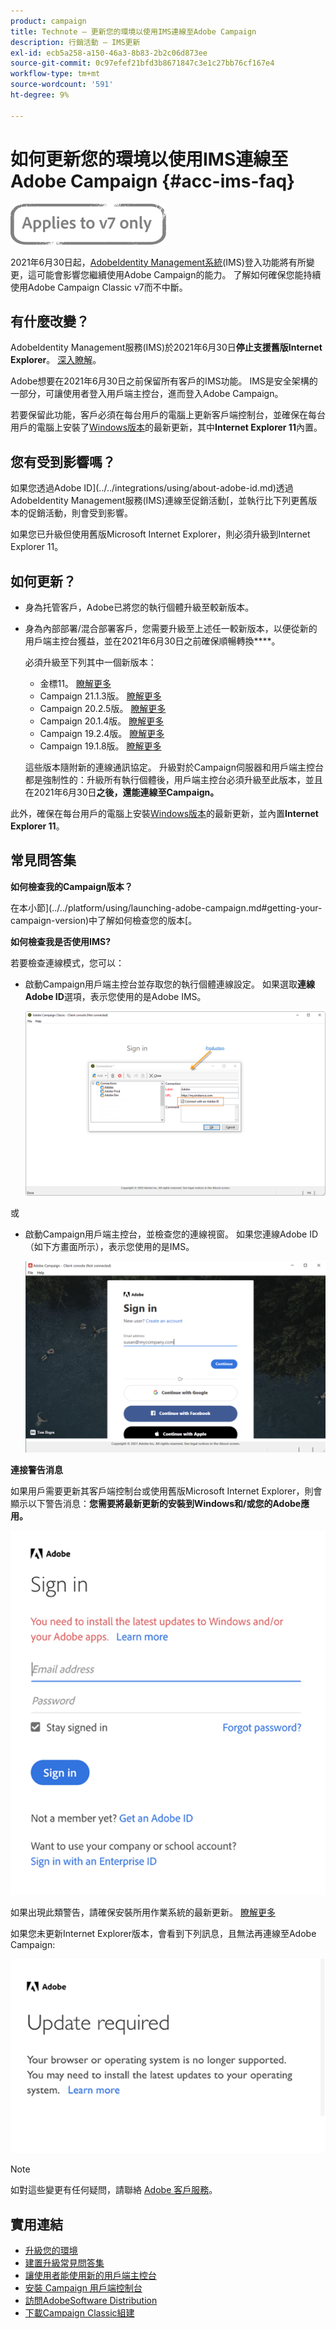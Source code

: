 ```yaml
---
product: campaign
title: Technote — 更新您的環境以使用IMS連線至Adobe Campaign
description: 行銷活動 — IMS更新
exl-id: ecb5a258-a150-46a3-8b83-2b2c06d873ee
source-git-commit: 0c97efef21bfd3b8671847c3e1c27bb76cf167e4
workflow-type: tm+mt
source-wordcount: '591'
ht-degree: 9%

---
```


# 如何更新您的環境以使用IMS連線至Adobe Campaign {#acc-ims-faq}

![](../../assets/v7-only.svg)

2021年6月30日起，[AdobeIdentity Management系統](https://helpx.adobe.com/enterprise/using/identity.html)(IMS)登入功能將有所變更，這可能會影響您繼續使用Adobe Campaign的能力。 了解如何確保您能持續使用Adobe Campaign Classic v7而不中斷。

## 有什麼改變？

AdobeIdentity Management服務(IMS)於2021年6月30日&#x200B;**停止支援舊版Internet Explorer**。 [深入瞭解](https://helpx.adobe.com/x-productkb/global/update-operating-system-and-browser.html)。

Adobe想要在2021年6月30日之前保留所有客戶的IMS功能。 IMS是安全架構的一部分，可讓使用者登入用戶端主控台，進而登入Adobe Campaign。

若要保留此功能，客戶必須在每台用戶的電腦上更新客戶端控制台，並確保在每台用戶的電腦上安裝了[Windows版本](../../rn/using/compatibility-matrix.md#ClientConsoleoperatingsystems)的最新更新，其中&#x200B;**Internet Explorer 11**&#x200B;內置。

## 您有受到影響嗎？

如果您透過Adobe ID](../../integrations/using/about-adobe-id.md)透過AdobeIdentity Management服務(IMS)連線至促銷活動[，並執行比下列更舊版本的促銷活動，則會受到影響。

如果您已升級但使用舊版Microsoft Internet Explorer，則必須升級到Internet Explorer 11。

## 如何更新？

* 身為托管客戶，Adobe已將您的執行個體升級至較新版本。

* 身為內部部署/混合部署客戶，您需要升級至上述任一較新版本，以便從新的用戶端主控台獲益，並在2021年6月30日之前確保順暢轉換&#x200B;****。

   必須升級至下列其中一個新版本：

   * 金標11。 [瞭解更多](../../rn/using/gold-standard.md)
   * Campaign 21.1.3版。 [瞭解更多](../../rn/using/latest-release.md)
   * Campaign 20.2.5版。 [瞭解更多](../../rn/using/release--20-2.md)
   * Campaign 20.1.4版。 [瞭解更多](../../rn/using/release--20-1.md)
   * Campaign 19.2.4版。 [瞭解更多](../../rn/using/release--19-2.md)
   * Campaign 19.1.8版。 [瞭解更多](../../rn/using/release--19-1.md)

   這些版本隨附新的連線通訊協定。 升級對於Campaign伺服器和用戶端主控台都是強制性的：升級所有執行個體後，用戶端主控台必須升級至此版本，並且在2021年6月30日&#x200B;**之後，還能連線至Campaign。**

此外，確保在每台用戶的電腦上安裝[Windows版本](../../rn/using/compatibility-matrix.md#ClientConsoleoperatingsystems)的最新更新，並內置&#x200B;**Internet Explorer 11**。

## 常見問答集

**如何檢查我的Campaign版本？**

在本小節](../../platform/using/launching-adobe-campaign.md#getting-your-campaign-version)中了解如何檢查您的版本[。


**如何檢查我是否使用IMS?**

若要檢查連線模式，您可以：

* 啟動Campaign用戶端主控台並存取您的執行個體連線設定。 如果選取&#x200B;**連線Adobe ID**&#x200B;選項，表示您使用的是Adobe IMS。

   ![](../../integrations/using/assets/ims_1.png)

或

* 啟動Campaign用戶端主控台，並檢查您的連線視窗。 如果您連線Adobe ID（如下方畫面所示），表示您使用的是IMS。

   ![](../../integrations/using/assets/adobeID.png)

**連接警告消息**

如果用戶需要更新其客戶端控制台或使用舊版Microsoft Internet Explorer，則會顯示以下警告消息：**您需要將最新更新的安裝到Windows和/或您的Adobe應用。**

![](../../integrations/using/assets/do-not-localize/errorMsg.png)

如果出現此類警告，請確保安裝所用作業系統的最新更新。 [瞭解更多](https://helpx.adobe.com/x-productkb/global/update-operating-system-and-browser.html)

如果您未更新Internet Explorer版本，會看到下列訊息，且無法再連線至Adobe Campaign:

![](../../integrations/using/assets/do-not-localize/errorUpdateReq.png)

>[!NOTE]
>
>如對這些變更有任何疑問，請聯絡 [Adobe 客戶服務](https://helpx.adobe.com/tw/enterprise/admin-guide.html/enterprise/using/support-for-experience-cloud.ug.html)。

## 實用連結

* [升級您的環境](../../production/using/build-upgrade.md)
* [建置升級常見問答集](../../platform/using/faq-build-upgrade.md)
* [讓使用者能使用新的用戶端主控台](../../installation/using/client-console-availability-for-windows.md)
* [安裝 Campaign 用戶端控制台](../../installation/using/installing-the-client-console.md)
* [訪問AdobeSoftware Distribution](https://experienceleague.adobe.com/docs/experience-cloud/software-distribution/home.html?lang=en)
* [下載Campaign Classic組建](https://experience.adobe.com/#/downloads/content/software-distribution/en/campaign.html)
